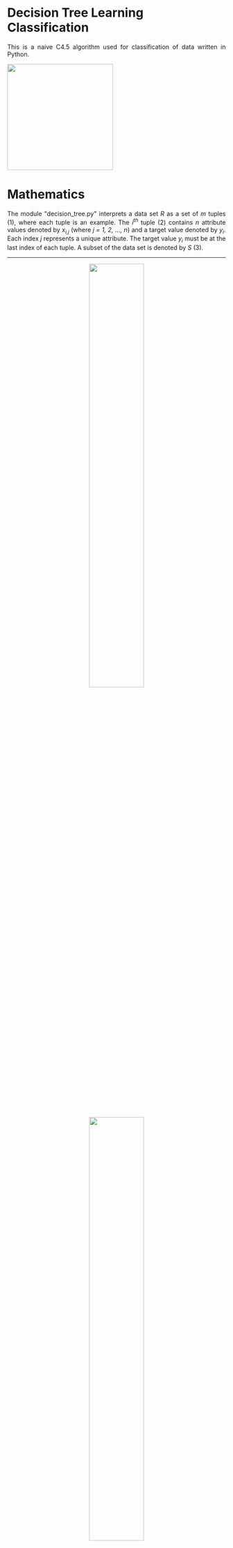 <h1>Decision Tree Learning Classification</h1>
<p align="justify">
    This is a naive C4.5 algorithm used for classification of data written in Python.
</p>

<p align="left">
    <img src="photos/dependencies.png" width="244px">
</p>

<h1>Mathematics</h1>

<p align="justify">
    The module "decision_tree.py" interprets a data set <i>R</i> as a set of <i>m</i> tuples (1), where each tuple is an example.
    The <i>i<sup>th</sup></i> tuple (2) contains <i>n</i> attribute values denoted by <i>x<sub>i,j</sub></i> (where <i>j = 1, 2, ..., n</i>) 
    and a target value denoted by <i>y<sub>i</sub></i>.
    Each index <i>j</i> represents a unique attribute.
    The target value <i>y<sub>i</sub></i> must be at the last index of each tuple.
    A subset of the data set is denoted by <i>S</i> (3).
</p>

<hr>
<p align="center">
    <img src="photos/equations/equation1.png" width=50%>
</p>

<p align="center">
    <img src="photos/equations/equation2.png" width=50%>
</p>

<p align="center">
    <img src="photos/equations/equation3.png" width=50%>
</p>
<hr>

<p align="justify">
    Each attribute and its distinct values will be a node in the decision tree. 
    An attribute's unique values will be its child nodes,
    and each of these child nodes will then be a parent node to another attribute node, and so on.
    This continues until the target value is reached, which is a leaf node.
    The module "decision_tree.py" splits an attribute <i>a</i> into its unique values by creating a new set <i>X<sub>a</sub></i>,
    which contains values <i>x<sub>i,j</sub></i> in each tuple <i>S<sub>i</sub></i> for all tuples in the subset <i>S</i>
    such that <i>j = a</i> (4). A set of unique target values <i>y<sub>i</sub></i> in subset <i>S</i> is also defined (5).
</p>

<hr>
<p align="center">
    <img src="photos/equations/equation4.png" width=50%>
</p>

<p align="center">
    <img src="photos/equations/equation5.png" width=50%>
</p>
<hr>

<p align="justify">
    Deciding which attribute should be chosen as a root node or a child node of another attribute's value is determined partly 
    by the information entropy <i>H</i> of the subset <i>S</i> (6),
    where <i>P(S,y)</i> is the probability of selecting the target value <i>y</i> from the subset <i>S</i> (7),
    or the number of times the value <i>y</i> occurs in the subset <i>S</i> devided by the number of examples in the subset <i>S</i>.
    The vertical bars denote the cardinality of the set or sequence.
    The value of the information entropy is between 0 and 1 bits inclusive.
</p>

<hr>
<p align="center">
    <img src="photos/equations/equation6.png" width=50%>
</p>

<p align="center">
    <img src="photos/equations/equation7.png" width=50%>
</p>
<hr>

<p align="justify">
    A plot of the information entropy of a set containing two target values, <i>+</i> for positive or yes and <i>-</i> for negative or no, 
    and their probabilities, <i>p<sub>+</sub></i> and <i>p<sub>-</sub></i> respectively, over all possible probabilities is shown below.
    When the number of positive values is the same as the number of negative values in the set, the information entropy is one.
    When the set contains only positive values or only negative values, the information entropy is zero.
    Therefore, a set with a lower information entropy is preferred, because it is closer to achieving a final verdict of yes or no.
    Note that <i>p<sub>+</sub> = 1 - p<sub>-</sub></i>.
</p>

<hr>
<p align="center">
    <img src="photos/infoEntropy.png" width=70%>
</p>
<hr>

<p align="justify">
    The information entropy provides a measure of the purity of a data set, or how close it is to achieving a final verdict,
    but it alone does not provide information on which attributes should be prioritized when selecting nodes to construct the decision tree.
    For this, the purity of the data set after an attribute is split on each of its values should be measured and compared with the purity of the unsplit data set.
    This calculation is called the information gain <i>IG</i> (8), 
    which is the change in information entropy of a subset <i>S</i> after splitting an attribute <i>a</i>.
    The information entropy of the split is given by a weighted sum of the information entropy of each subset 
    <i>S<sub>a</sub>(S,x)</i> (9), which contains tuples <i>S<sub>i</sub></i> with the split value <i>x</i> at <i>x<sub>i,a</sub></i>.
</p>

<hr>
<p align="center">
    <img src="photos/equations/equation8.png" width=50%>
</p>

<p align="center">
    <img src="photos/equations/equation9.png" width=50%>
</p>
<hr>

<p align="justify">
    The ID3 algorithm uses information gain to select nodes when constructing the tree.
    The C4.5 algorithm uses the information gain ratio <i>IGR</i> (10), 
    which is the information gain upon splitting an attribute <i>a</i> devided by the intrinsic value <i>IV</i> of the split (11).
    The information gain ratio takes the cardinality of the split into account when choosing an attribute.
    The larger the portion of data eliminated by the split, 
    the smaller the cardinality of <i>S<sub>a</sub>(S,x)</i>, the larger the instrisic value, and the smaller the information gain ratio.
    This way, attributes that do not contribute very much to the decision making process but split into pure data sets will be of less priority.
    Note that when the instrinsic value is zero, the data set cannot be split anymore and a final verdict must be achieved by a majority vote.
</p>

<hr>
<p align="center">
    <img src="photos/equations/equation10.png" width=50%>
</p>

<p align="center">
    <img src="photos/equations/equation11.png" width=50%>
</p>
<hr>

<p align="justify">
    The module "decision_tree.py" uses the algorithm described in pseudocode below.
</p>

<hr>
<p align="center">
    <img src="photos/algorithm.png" width=63%>
</p>
<hr>
<h1>Try It</h1>

```python
from decision_tree import DecisionTree
```


```python
model = DecisionTree()
model.importcsv( 'tennis.csv' )
```

```python
model.label
```

    ['Outlook', 'Humidity', 'Wind', 'Play']

```python
model.data
```

    {('Overcast', 'High', 'Strong', 'Yes'),
     ('Overcast', 'High', 'Weak', 'Yes'),
     ('Overcast', 'Normal', 'Strong', 'Yes'),
     ('Overcast', 'Normal', 'Weak', 'Yes'),
     ('Rain', 'High', 'Strong', 'No'),
     ('Rain', 'High', 'Weak', 'Yes'),
     ('Rain', 'Normal', 'Strong', 'No'),
     ('Rain', 'Normal', 'Weak', 'Yes'),
     ('Sunny', 'High', 'Strong', 'No'),
     ('Sunny', 'High', 'Weak', 'No'),
     ('Sunny', 'Normal', 'Strong', 'Yes'),
     ('Sunny', 'Normal', 'Weak', 'Yes')}


```python
model.learn( model.data )
model.plot( 'Will Peter Play Golf?' )
```


![png](photos/tennistree.png)

```python
model = DecisionTree()
model.importcsv( 'mushrooms.csv' )
len( model.data )
```




    8124




```python
model.label
```




    ['cap shape',
     'cap surface',
     'cap color',
     'bruises',
     'odor',
     'gill attachment',
     'gill spacing',
     'gill size',
     'gill color',
     'stalk shape',
     'stalk root',
     'stalk surface above ring',
     'stalk surface below ring',
     'stalk color above ring',
     'stalk color below ring',
     'veil type',
     'veil color',
     'ring number',
     'ring type',
     'spore print color',
     'population',
     'habitat',
     'class']




```python
model.testAndTrain( ratio = 0.25 )
```

    Samples in training set:  2031
    Samples tested         :  6093
    Total samples          :  8124
    Model accuracy         :  99.61 %

```python
model.plot()
```

<p align="center">
    <img src="photos/mushroomtree.png" width=100%>
</p>

